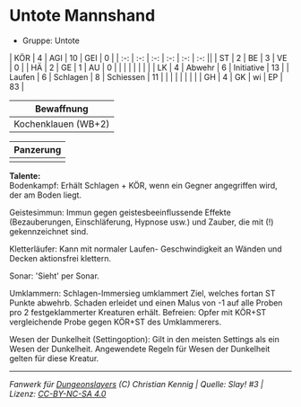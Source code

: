 # Untote Mannshand  
- Gruppe: Untote  

| KÖR    | 4 | AGI      | 10 | GEI        | 0  |
| :-: | :-: | :-: | :-: | :-: | :-: ||
| ST     | 2 | BE       | 3  | VE         | 0  |
| HÄ     | 2 | GE       | 1  | AU         | 0  |
|        |   |          |    |            |    |
| LK     | 4 | Abwehr   | 6  | Initiative | 13 |
| Laufen | 6 | Schlagen | 8  | Schiessen  | 11 |
|        |   |          |    |            |    |
| GH     | 4 | GK       | wi | EP         | 83 |


| Bewaffnung |
| --- |
| Kochenklauen (WB+2) |


| Panzerung |
| --- |
|  |


**Talente:**  
Bodenkampf: Erhält Schlagen + KÖR, wenn ein Gegner angegriffen wird, der am Boden liegt.

Geistesimmun: Immun gegen geistesbeeinflussende Effekte (Bezauberungen, Einschläferung, Hypnose usw.) und Zauber, die mit (!) gekennzeichnet sind.

Kletterläufer: Kann mit normaler Laufen- Geschwindigkeit an Wänden und Decken aktionsfrei klettern.

Sonar: 'Sieht' per Sonar.

Umklammern: Schlagen-Immersieg umklammert Ziel, welches fortan ST Punkte abwehrb. Schaden erleidet und einen Malus von -1 auf alle Proben pro 2 festgeklammerter Kreaturen erhält. Befreien: Opfer mit KÖR+ST vergleichende Probe gegen KÖR+ST des Umklammerers.

Wesen der Dunkelheit (Settingoption): Gilt in den meisten Settings als ein Wesen der Dunkelheit. Angewendete Regeln für Wesen der Dunkelheit gelten für diese Kreatur.





___
*Fanwerk für [Dungeonslayers](https://www.dungeonslayers.net/) (C) Christian Kennig | Quelle: Slay! #3 | Lizenz: [CC-BY-NC-SA 4.0](https://creativecommons.org/licenses/by-nc-sa/4.0/deed.de)*
